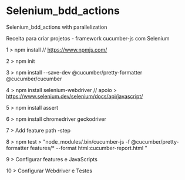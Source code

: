 # Selenium_bdd_actions
Selenium_bdd_actions with parallelization


Receita para criar projetos - framework cucumber-js com Selenium

1 > npm install // https://www.npmjs.com/

2 > npm init

3 > npm install --save-dev @cucumber/pretty-formatter @cucumber/cucumber

4 > npm install selenium-webdriver  // apoio > https://www.selenium.dev/selenium/docs/api/javascript/

5 > npm install assert

6 > npm install chromedriver geckodriver

7 > Add feature path 
    -step  
    
8 > npm test > "node_modules/.bin/cucumber-js -f @cucumber/pretty-formatter features/* --format html:cucumber-report.html "

9 > Configurar features e JavaScripts

10 > Configurar Webdriver e Testes
